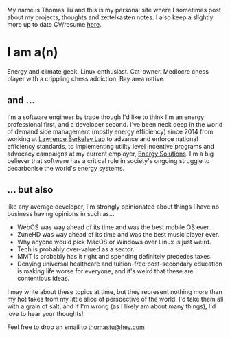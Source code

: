 My name is Thomas Tu and this is my personal site where I sometimes post about my projects, thoughts and zettelkasten notes.  I also keep a slightly more up to date CV/resume [here](/resume).

# I am a(n)

Energy and climate geek.  Linux enthusiast.  Cat-owner.  Mediocre chess player with a crippling chess addiction.  Bay area native.

## and ...

I'm a software engineer by trade though I'd like to think I'm an energy professional first, and a developer second.  I've been neck deep in the world of demand side management (mostly energy efficiency) since 2014 from working at [Lawrence Berkeley Lab](https://ees.lbl.gov/) to advance and enforce national efficiency standards, to implementing utility level incentive programs and advocacy campaigns at my current employer, [Energy Solutions](https://energy-solution.com).  I'm a big believer that software has a critical role in society's ongoing struggle to decarbonise the world's energy systems.

## ... but also

like any average developer, I'm strongly opinionated about things I have no business having opinions in such as...

- WebOS was way ahead of its time and was the best mobile OS ever.
- ZuneHD was way ahead of its time and was the best music player ever.
- Why anyone would pick MacOS or Windows over Linux is just weird.
- Tech is probably over-valued as a sector.
- MMT is probably has it right and spending definitely precedes taxes.
- Denying universal healthcare and tuition-free post-secondary education is making life worse for everyone, and it's weird that these are contentious ideas.

I may write about these topics at time, but they represent nothing more than my hot takes from my little slice of perspective of the world.  I'd take them all with a grain of salt, and if I'm wrong (as I likely am about many things), I'd love to hear your thoughts!

Feel free to drop an email to thomastu@hey.com